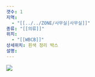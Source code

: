 ```yaml
---
갯수: 1
지역:
  - "[[../../ZONE/사무실|사무실]]"
종류: "[[의류]]"
위치:
  - "[[WBCB]]"
상세위치: 흰색 정리 박스
설명:
---
```



![](http://192.168.50.22/devices/240907_IMG_0055.jpg)
